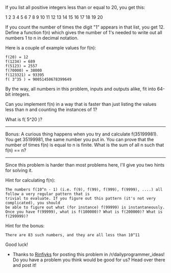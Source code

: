 If you list all positive integers less than or equal to 20, you get this:

1 2 3 4 5 6 7 8 9 10 11 12 13 14 15 16 17 18 19 20

If you count the number of times the digit "1" appears in that list, you get 12. Define a function f(n) which gives the number of 1's needed to write out all numbers 1 to n in decimal notation. 

Here is a couple of example values for f(n):

    f(20) = 12
    f(1234) = 689
    f(5123) = 2557
    f(70000) = 38000
    f(123321) = 93395
    f( 3^35 ) = 90051450678399649

By the way, all numbers in this problem, inputs and outputs alike, fit into 64-bit integers.

Can you implement f(n) in a way that is faster than just listing the values less than n and counting the instances of 1?

What is f( 5^20 )?

***

Bonus: A curious thing happens when you try and calculate f(35199981). You get 35199981, the same number you put in. You can prove that the number of times f(n) is equal to n is finite. What is the sum of all n such that f(n) == n?

***

Since this problem is harder than most problems here, I'll give you two hints for solving it.

Hint for calculating f(n):

    The numbers f(10^n - 1) (i.e. f(9), f(99), f(999), f(9999), ....) all follow a very regular pattern that is 
    trivial to evaluate. If you figure out this pattern (it's not very complicated), you should 
    be able to figure out what (for instance) f(99999) is instantaneously. 
    Once you have f(99999), what is f(100000)? What is f(200000)? What is f(299999)?

Hint for the bonus: 

    There are 83 such numbers, and they are all less than 10^11

Good luck!
    
* Thanks to [Rinfiyks](http://www.reddit.com/user/Rinfiyks) for posting this problem in /r/dailyprogrammer_ideas! Do you have a problem you think would be good for us? Head over there and post it!